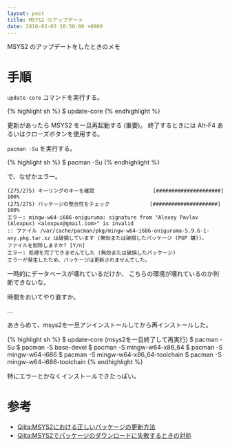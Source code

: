 ```yaml
---
layout: post
title: MSYS2 のアップデート
date: 2016-02-03 10:50:00 +0900
---
```

MSYS2 のアップデートをしたときのメモ

# 手順

`update-core` コマンドを実行する。

{% highlight sh %}
$ update-core
{% endhighlight %}

更新があったら MSYS2 を一旦再起動する (重要)。
終了するときには Alt-F4 あるいはクローズボタンを使用する。

`pacman -Su` を実行する。

{% highlight sh %}
$ pacman -Su
{% endhighlight %}


で、なぜかエラー。

    (275/275) キーリングのキーを確認                   [#####################] 100%
    (275/275) パッケージの整合性をチェック             [#####################] 100%
    エラー: mingw-w64-i686-oniguruma: signature from "Alexey Pavlov (Alexpux) <alexpux@gmail.com>" is invalid
    :: ファイル /var/cache/pacman/pkg/mingw-w64-i686-oniguruma-5.9.6-1-any.pkg.tar.xz は破損しています (無効または破損したパッケージ (PGP 鍵))。
    ファイルを削除しますか? [Y/n]
    エラー: 処理を完了できませんでした (無効または破損したパッケージ)
    エラーが発生したため、パッケージは更新されませんでした。

一時的にデータベースが壊れているだけか、
こちらの環境が壊れているのか判断できないな。

時間をおいてやり直すか。

...

あきらめて、msys2を一旦アンインストールしてから再インストールした。

{% highlight sh %}
$ update-core
(msys2を一旦終了して再実行)
$ pacman -Su
$ pacman -S base-devel
$ pacman -S mingw-w64-x86_64
$ pacman -S mingw-w64-i686
$ pacman -S mingw-w64-x86_64-toolchain
$ pacman -S mingw-w64-i686-toolchain
{% endhighlight %}

特にエラーとかなくインストールできたっぽい。


# 参考
+ [Qiita:MSYS2における正しいパッケージの更新方法](http://qiita.com/k-takata/items/373ec7f23d5d7541f982)
+ [Qiita:MSYS2でパッケージのダウンロードに失敗するときの対処](http://qiita.com/k-takata/items/fcb2f1f9ca564fd78597)